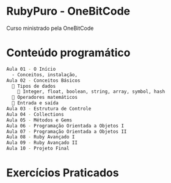 # RubyPuro - OneBitCode

Curso ministrado pela OneBitCode

# Conteúdo programático
```sh
Aula 01 - O Início
  - Conceitos, instalação, 
Aula 02 - Conceitos Básicos
  🔷 Tipos de dados
    🔸 Integer, float, boolean, string, array, symbol, hash
  🔷 Operadores matemáticos
  🔷 Entrada e saída
Aula 03 - Estrutura de Controle
Aula 04 - Collections
Aula 05 - Métodos e Gems
Aula 06 - Programação Orientada a Objetos I
Aula 07 - Programação Orientada a Objetos II
Aula 08 - Ruby Avançado I
Aula 09 - Ruby Avançado II
Aula 10 - Projeto Final
```

# Exercícios Praticados
